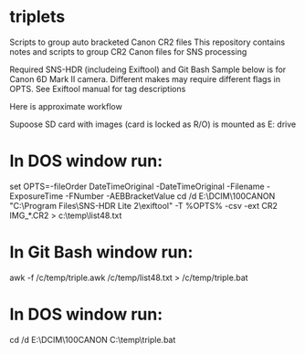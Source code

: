 # triplets
Scripts to group auto bracketed Canon CR2 files
This repository contains notes and scripts to group CR2 Canon files for SNS processing

Required SNS-HDR (includeing Exiftool) and Git Bash
Sample below is for Canon 6D Mark II camera. Different makes may require different flags in OPTS. 
See Exiftool manual for tag descriptions 

Here is approximate workflow

Supoose SD card with images (card is locked as R/O) is mounted as E: drive

# In DOS window run:

set OPTS=-fileOrder DateTimeOriginal -DateTimeOriginal -Filename -ExposureTime -FNumber  -AEBBracketValue
cd /d E:\DCIM\100CANON
"C:\Program Files\SNS-HDR Lite 2\exiftool" -T  %OPTS%   -csv -ext  CR2 IMG_*.CR2  > c:\temp\list48.txt

# In Git Bash window run:

awk -f /c/temp/triple.awk /c/temp/list48.txt > /c/temp/triple.bat

# In DOS window run:

cd /d E:\DCIM\100CANON
C:\temp\triple.bat

